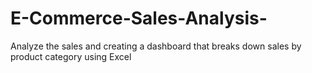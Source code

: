 # E-Commerce-Sales-Analysis-
Analyze the sales and creating a dashboard that breaks down sales by product category using Excel
